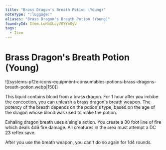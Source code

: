 ```yaml
---
title: "Brass Dragon's Breath Potion (Young)"
noteType: ":luggage:"
aliases: "Brass Dragon's Breath Potion (Young)"
foundryId: Item.LoHaXLoyVOYYmOyV
tags:
  - Item
---
```


# Brass Dragon's Breath Potion (Young)
![[systems-pf2e-icons-equipment-consumables-potions-brass-dragons-breath-potion.webp|150]]

This liquid contains blood from a brass dragon. For 1 hour after you imbibe the concoction, you can unleash a brass dragon's breath weapon. The potency of the breath depends on the potion's type, based on the age of the dragon whose blood was used to make the potion.

Exhaling dragon breath uses a single action. You create a 30 foot line of fire which deals 4d6 fire damage. All creatures in the area must attempt a DC 23 reflex save.

After you use the breath weapon, you can't do so again for 1d4 rounds.
